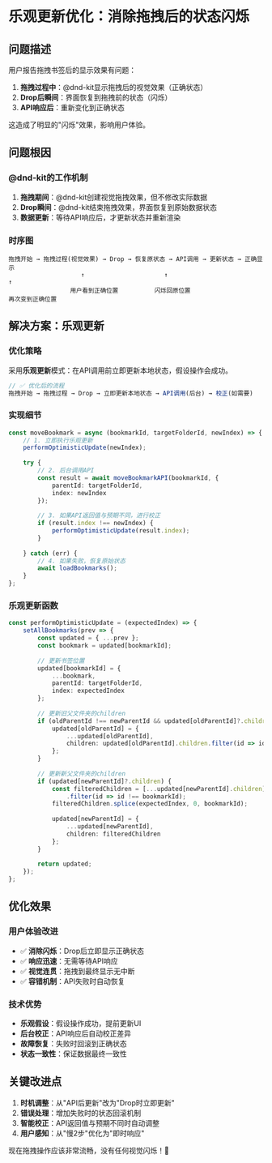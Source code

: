 # 乐观更新优化：消除拖拽后的状态闪烁

## 问题描述

用户报告拖拽书签后的显示效果有问题：

1. **拖拽过程中**：@dnd-kit显示拖拽后的视觉效果（正确状态）
2. **Drop后瞬间**：界面恢复到拖拽前的状态（闪烁）
3. **API响应后**：重新变化到正确状态

这造成了明显的"闪烁"效果，影响用户体验。

## 问题根因

### @dnd-kit的工作机制

1. **拖拽期间**：@dnd-kit创建视觉拖拽效果，但不修改实际数据
2. **Drop瞬间**：@dnd-kit结束拖拽效果，界面恢复到原始数据状态
3. **数据更新**：等待API响应后，才更新状态并重新渲染

### 时序图

```
拖拽开始 → 拖拽过程(视觉效果) → Drop → 恢复原状态 → API调用 → 更新状态 → 正确显示
                    ↑                      ↑                               ↑
                 用户看到正确位置          闪烁回原位置                   再次变到正确位置
```

## 解决方案：乐观更新

### 优化策略

采用**乐观更新**模式：在API调用前立即更新本地状态，假设操作会成功。

```typescript
// ✅ 优化后的流程
拖拽开始 → 拖拽过程 → Drop → 立即更新本地状态 → API调用(后台) → 校正(如需要)
```

### 实现细节

```typescript
const moveBookmark = async (bookmarkId, targetFolderId, newIndex) => {
    // 1. 立即执行乐观更新
    performOptimisticUpdate(newIndex);
    
    try {
        // 2. 后台调用API
        const result = await moveBookmarkAPI(bookmarkId, {
            parentId: targetFolderId,
            index: newIndex
        });
        
        // 3. 如果API返回值与预期不同，进行校正
        if (result.index !== newIndex) {
            performOptimisticUpdate(result.index);
        }
        
    } catch (err) {
        // 4. 如果失败，恢复原始状态
        await loadBookmarks();
    }
};
```

### 乐观更新函数

```typescript
const performOptimisticUpdate = (expectedIndex) => {
    setAllBookmarks(prev => {
        const updated = { ...prev };
        const bookmark = updated[bookmarkId];
        
        // 更新书签位置
        updated[bookmarkId] = {
            ...bookmark,
            parentId: targetFolderId,
            index: expectedIndex
        };
        
        // 更新旧父文件夹的children
        if (oldParentId !== newParentId && updated[oldParentId]?.children) {
            updated[oldParentId] = {
                ...updated[oldParentId],
                children: updated[oldParentId].children.filter(id => id !== bookmarkId)
            };
        }
        
        // 更新新父文件夹的children
        if (updated[newParentId]?.children) {
            const filteredChildren = [...updated[newParentId].children]
                .filter(id => id !== bookmarkId);
            filteredChildren.splice(expectedIndex, 0, bookmarkId);
            
            updated[newParentId] = {
                ...updated[newParentId],
                children: filteredChildren
            };
        }
        
        return updated;
    });
};
```

## 优化效果

### 用户体验改进

- ✅ **消除闪烁**：Drop后立即显示正确状态
- ✅ **响应迅速**：无需等待API响应
- ✅ **视觉连贯**：拖拽到最终显示无中断
- ✅ **容错机制**：API失败时自动恢复

### 技术优势

- **乐观假设**：假设操作成功，提前更新UI
- **后台校正**：API响应后自动校正差异
- **故障恢复**：失败时回滚到正确状态
- **状态一致性**：保证数据最终一致性

## 关键改进点

1. **时机调整**：从"API后更新"改为"Drop时立即更新"
2. **错误处理**：增加失败时的状态回滚机制
3. **智能校正**：API返回值与预期不同时自动调整
4. **用户感知**：从"慢2步"优化为"即时响应"

现在拖拽操作应该非常流畅，没有任何视觉闪烁！🎉 